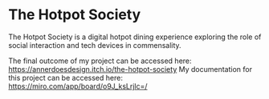 # The Hotpot Society
 
The Hotpot Society is a digital hotpot dining experience exploring the role of social interaction and tech devices in commensality.

The final outcome of my project can be accessed here: https://annerdoesdesign.itch.io/the-hotpot-society
My documentation for this project can be accessed here: https://miro.com/app/board/o9J_ksLrjlc=/

